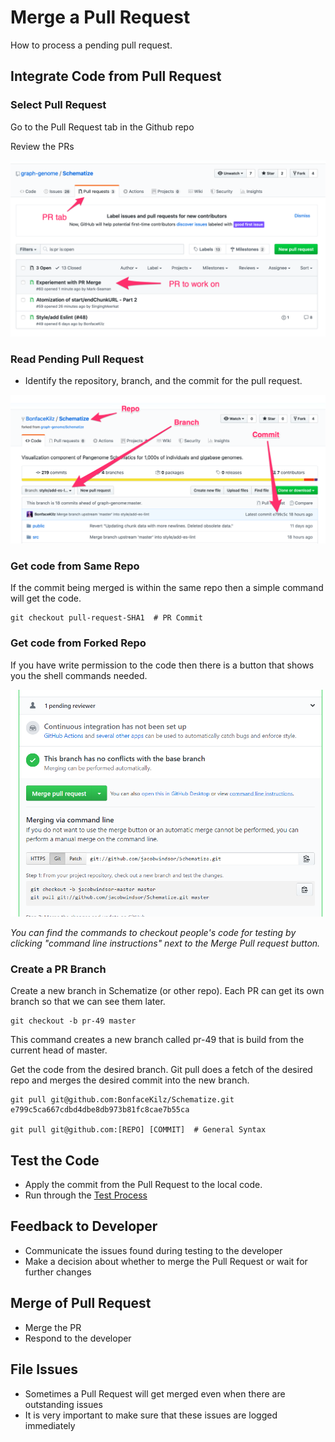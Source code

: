 # Merge a Pull Request

How to process a pending pull request.

## Integrate Code from Pull Request

### Select Pull Request

Go to the Pull Request tab in the Github repo

Review the PRs

![PR Tab](img/pr-tab.png)


### Read Pending Pull Request

* Identify the repository, branch, and the commit for the pull request.

![Checkout from PR](img/pr-checkout.png)


### Get code from Same Repo

If the commit being merged is within the same repo then a simple command will get the code.

    git checkout pull-request-SHA1  # PR Commit


### Get code from Forked Repo

If you have write permission to the code then there is a button that shows you the shell commands needed.

![](img/checkout_fork_commandline.png)

*You can find the commands to checkout people's code for testing by clicking "command line instructions" next to the Merge Pull request button.*


### Create a PR Branch

Create a new branch in Schematize (or other repo).  Each PR can get its own branch so that we can
see them later.

    git checkout -b pr-49 master
    
This command creates a new branch called pr-49 that is build from the current head of master.
    
Get the code from the desired branch.  Git pull does a fetch of the desired repo and merges the 
desired commit into the new branch.

    git pull git@github.com:BonfaceKilz/Schematize.git e799c5ca667cdbd4dbe8db973b81fc8cae7b55ca
    
    git pull git@github.com:[REPO] [COMMIT]  # General Syntax


## Test the Code

* Apply the commit from the Pull Request to the local code.
* Run through the [Test Process](testing)


## Feedback to Developer

* Communicate the issues found during testing to the developer
* Make a decision about whether to merge the Pull Request or wait for further changes


## Merge of Pull Request

* Merge the PR
* Respond to the developer


## File Issues

* Sometimes a Pull Request will get merged even when there are outstanding issues
* It is very important to make sure that these issues are logged immediately

